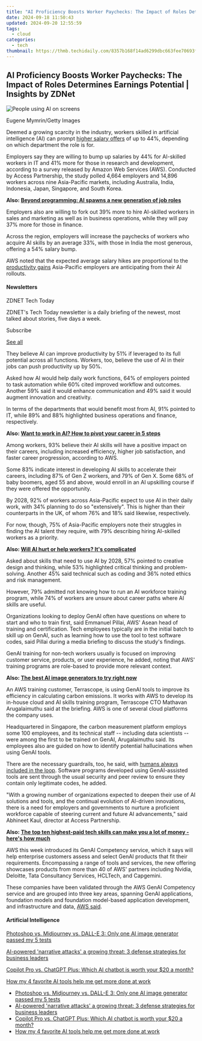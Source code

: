 ```yaml
---
title: "AI Proficiency Boosts Worker Paychecks: The Impact of Roles Determines Earnings Potential | Insights by ZDNet"
date: 2024-09-18 11:50:43
updated: 2024-09-20 12:55:59
tags:
  - cloud
categories:
  - tech
thumbnail: https://thmb.techidaily.com/8357b168f14ad6299dbc663fee70693f53617c625c6e0b9ad212abd473aa163b.jpg
---
```


## AI Proficiency Boosts Worker Paychecks: The Impact of Roles Determines Earnings Potential | Insights by ZDNet

![People using AI on screens](https://www.zdnet.com/a/img/resize/6d4bc474d6a4bc0a12578c7cd8c54e39b85d25ee/2024/03/01/d267528a-5ad2-44cb-b576-e6ff25e0e403/gettyimages-1789547663.jpg?auto=webp&width=1280)

Eugene Mymrin/Getty Images

Deemed a growing scarcity in the industry, workers skilled in artificial intelligence (AI) can prompt [higher salary offers](https://www.zdnet.com/education/professional-development/the-top-ten-highest-paid-tech-skills-can-make-you-lots-of-money-heres-how-much/) of up to 44%, depending on which department the role is for. 

Employers say they are willing to bump up salaries by 44% for AI-skilled workers in IT and 41% more for those in research and development, according to a survey released by Amazon Web Services (AWS). Conducted by Access Partnership, the study polled 4,664 employers and 14,896 workers across nine Asia-Pacific markets, including Australia, India, Indonesia, Japan, Singapore, and South Korea.

**Also: [Beyond programming: AI spawns a new generation of job roles](https://www.zdnet.com/education/professional-development/beyond-programming-ai-spawns-a-new-generation-of-job-roles/)**

Employers also are willing to fork out 39% more to hire AI-skilled workers in sales and marketing as well as in business operations, while they will pay 37% more for those in finance.

Across the region, employers will increase the paychecks of workers who acquire AI skills by an average 33%, with those in India the most generous, offering a 54% salary bump. 

AWS noted that the expected average salary hikes are proportional to the [productivity gains](https://www.zdnet.com/article/finding-the-path-toward-success-as-organizations-bring-ai-into-the-workplace/) Asia-Pacific employers are anticipating from their AI rollouts. 

#### Newsletters

ZDNET Tech Today

ZDNET's Tech Today newsletter is a daily briefing of the newest, most talked about stories, five days a week.

 Subscribe

[See all](https://www.zdnet.com/newsletters/)

They believe AI can improve productivity by 51% if leveraged to its full potential across all functions. Workers, too, believe the use of AI in their jobs can push productivity up by 50%.

Asked how AI would help daily work functions, 64% of employers pointed to task automation while 60% cited improved workflow and outcomes. Another 59% said it would enhance communication and 49% said it would augment innovation and creativity. 

In terms of the departments that would benefit most from AI, 91% pointed to IT, while 89% and 88% highlighted business operations and finance, respectively. 

**Also: [Want to work in AI? How to pivot your career in 5 steps](https://www.zdnet.com/article/want-to-work-in-ai-how-to-pivot-your-career-in-5-steps/)**

Among workers, 93% believe their AI skills will have a positive impact on their careers, including increased efficiency, higher job satisfaction, and faster career progression, according to AWS. 

Some 83% indicate interest in developing AI skills to accelerate their careers, including 87% of Gen Z workers, and 79% of Gen X. Some 68% of baby boomers, aged 55 and above, would enroll in an AI upskilling course if they were offered the opportunity.

By 2028, 92% of workers across Asia-Pacific expect to use AI in their daily work, with 34% planning to do so "extensively". This is higher than their counterparts in the UK, of whom 76% and 18% said likewise, respectively. 

For now, though, 75% of Asia-Pacific employers note their struggles in finding the AI talent they require, with 79% describing hiring AI-skilled workers as a priority. 

**Also: [Will AI hurt or help workers? It's complicated](https://www.zdnet.com/article/will-ai-hurt-or-help-workers-its-complicated/)**

Asked about skills that need to use AI by 2028, 57% pointed to creative design and thinking, while 53% highlighted critical thinking and problem-solving. Another 45% said technical such as coding and 36% noted ethics and risk management. 

However, 79% admitted not knowing how to run an AI workforce training program, while 74% of workers are unsure about career paths where AI skills are useful.

Organizations looking to deploy GenAI often have questions on where to start and who to train first, said Emmanuel Pillai, AWS' Asean head of training and certification. Tech employees typically are in the initial batch to skill up on GenAI, such as learning how to use the tool to test software codes, said Pillai during a media briefing to discuss the study's findings. 

GenAI training for non-tech workers usually is focused on improving customer service, products, or user experience, he added, noting that AWS' training programs are role-based to provide more relevant context. 

**Also: [The best AI image generators to try right now](https://www.zdnet.com/article/best-ai-image-generator/)**

An AWS training customer, Terrascope, is using GenAI tools to improve its efficiency in calculating carbon emissions. It works with AWS to develop its in-house cloud and AI skills training program, Terrascope CTO Mathavan Arugalaimuthu said at the briefing. AWS is one of several cloud platforms the company uses. 

Headquartered in Singapore, the carbon measurement platform employs some 100 employees, and its technical staff -- including data scientists -- were among the first to be trained on GenAI, Arugalaimuthu said. Its employees also are guided on how to identify potential hallucinations when using GenAI tools. 

There are the necessary guardrails, too, he said, with [humans always included in the loop](https://www.zdnet.com/article/human-oversight-key-to-keeping-ai-honest/). Software programs developed using GenAI-assisted tools are sent through the usual security and peer review to ensure they contain only legitimate codes, he added. 

"With a growing number of organizations expected to deepen their use of AI solutions and tools, and the continual evolution of AI-driven innovations, there is a need for employers and governments to nurture a proficient workforce capable of steering current and future AI advancements," said Abhineet Kaul, director at Access Partnership.

**Also: [The top ten highest-paid tech skills can make you a lot of money - here's how much](https://www.zdnet.com/education/professional-development/the-top-ten-highest-paid-tech-skills-can-make-you-lots-of-money-heres-how-much/)**

AWS this week introduced its GenAI Competency service, which it says will help enterprise customers assess and select GenAI products that fit their requirements. Encompassing a range of tools and services, the new offering showcases products from more than 40 of AWS' partners including Nvidia, Deloitte, Tata Consultancy Services, HCLTech, and Capgemini. 

These companies have been validated through the AWS GenAI Competency service and are grouped into three key areas, spanning GenAI applications, foundation models and foundation model-based application development, and infrastructure and data, [AWS said](https://buy.geni.us/Proxy.ashx?TSID=368250&GR%5FURL=https%3A%2F%2Faws.amazon.com%2Fblogs%2Fapn%2Frevolutionize-your-business-with-aws-generative-ai-competency-partners%2F%3Ftag%3Dzd-buy-button-20%26ascsubtag%3D%5F%5FCOM%5FCLICK%5FID%5F%5F%7C61970a56-d790-4e1a-bff4-af931018cdf1%7Cdtp&dtb=1).

#### Artificial Intelligence

[Photoshop vs. Midjourney vs. DALL-E 3: Only one AI image generator passed my 5 tests](https://www.zdnet.com/article/is-photoshops-new-text-to-image-as-good-as-midjourney-and-dall-e-we-test-it-and-see/ "Photoshop vs. Midjourney vs. DALL-E 3: Only one AI image generator passed my 5 tests")

[AI-powered 'narrative attacks' a growing threat: 3 defense strategies for business leaders](https://www.zdnet.com/article/ai-powered-narrative-attacks-a-growing-threat-3-defense-strategies-for-business-leaders/ "AI-powered 'narrative attacks' a growing threat: 3 defense strategies for business leaders")

[Copilot Pro vs. ChatGPT Plus: Which AI chatbot is worth your $20 a month?](https://www.zdnet.com/article/copilot-pro-vs-chatgpt-plus-which-is-ai-chatbot-is-worth-your-20-a-month/ "Copilot Pro vs. ChatGPT Plus: Which AI chatbot is worth your $20 a month?")

[How my 4 favorite AI tools help me get more done at work](https://www.zdnet.com/article/how-my-4-favorite-ai-tools-help-me-get-more-done-at-work/ "How my 4 favorite AI tools help me get more done at work")

* [Photoshop vs. Midjourney vs. DALL-E 3: Only one AI image generator passed my 5 tests](https://www.zdnet.com/article/is-photoshops-new-text-to-image-as-good-as-midjourney-and-dall-e-we-test-it-and-see/ "Photoshop vs. Midjourney vs. DALL-E 3: Only one AI image generator passed my 5 tests")
* [AI-powered 'narrative attacks' a growing threat: 3 defense strategies for business leaders](https://www.zdnet.com/article/ai-powered-narrative-attacks-a-growing-threat-3-defense-strategies-for-business-leaders/ "AI-powered 'narrative attacks' a growing threat: 3 defense strategies for business leaders")
* [Copilot Pro vs. ChatGPT Plus: Which AI chatbot is worth your $20 a month?](https://www.zdnet.com/article/copilot-pro-vs-chatgpt-plus-which-is-ai-chatbot-is-worth-your-20-a-month/ "Copilot Pro vs. ChatGPT Plus: Which AI chatbot is worth your $20 a month?")
* [How my 4 favorite AI tools help me get more done at work](https://www.zdnet.com/article/how-my-4-favorite-ai-tools-help-me-get-more-done-at-work/ "How my 4 favorite AI tools help me get more done at work")

<ins class="adsbygoogle"
     style="display:block"
     data-ad-format="autorelaxed"
     data-ad-client="ca-pub-7571918770474297"
     data-ad-slot="1223367746"></ins>



<ins class="adsbygoogle"
     style="display:block"
     data-ad-client="ca-pub-7571918770474297"
     data-ad-slot="8358498916"
     data-ad-format="auto"
     data-full-width-responsive="true"></ins>
